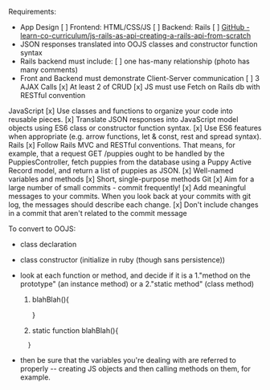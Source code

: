Requirements:
- App Design
    [ ] Frontend: HTML/CSS/JS
    [ ] Backend: Rails
    [ ] [GitHub - learn-co-curriculum/js-rails-as-api-creating-a-rails-api-from-scratch](https://github.com/learn-co-curriculum/js-rails-as-api-creating-a-rails-api-from-scratch)
- JSON responses translated into OOJS classes and constructor function syntax
- Rails backend must include:
    [ ] one has-many relationship (photo has many comments)
- Front and Backend must demonstrate Client-Server communication
    [ ] 3 AJAX Calls
    [x] At least 2 of CRUD
    [x] JS must use Fetch on Rails db with RESTful convention



JavaScript
[x] Use classes and functions to organize your code into reusable pieces.
[x] Translate JSON responses into JavaScript model objects using ES6 class or constructor function syntax.
[x] Use ES6 features when appropriate (e.g. arrow functions, let & const, rest and spread syntax).
Rails
[x] Follow Rails MVC and RESTful conventions. That means, for example, that a request GET /puppies ought to be handled by the PuppiesController, fetch puppies from the database using a Puppy Active Record model, and return a list of puppies as JSON.
[x] Well-named variables and methods
[x] Short, single-purpose methods
Git
[x] Aim for a large number of small commits - commit frequently!
[x] Add meaningful messages to your commits. When you look back at your commits with git log, the messages should describe each change.
[x] Don't include changes in a commit that aren't related to the commit message    



To convert to OOJS:
- class declaration
- class constructor (initialize in ruby (though sans persistence))
- look at each function or method, and decide if it is a 1."method on the prototype" (an instance method) or a 2."static method" (class method)
    1.  blahBlah(){

        }
    2.   static function blahBlah(){
        
        }
- then be sure that the variables you're dealing with are referred to properly -- creating JS objects and then calling methods on them, for example.